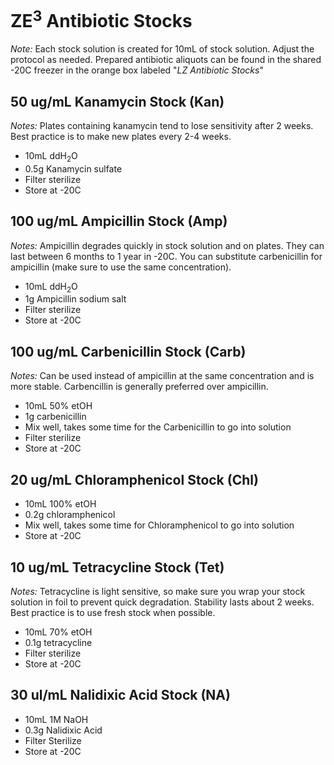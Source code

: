 # ZE<sup>3</sup> Antibiotic Stocks 
*Note:* Each stock solution is created for 10mL of stock solution. Adjust the protocol as needed. Prepared antibiotic aliquots can be found in the shared -20C freezer in the orange box labeled "*LZ Antibiotic Stocks*" 

## 50 ug/mL Kanamycin Stock (Kan) 
*Notes:* Plates containing kanamycin tend to lose sensitivity after 2 weeks. Best practice is to make new plates every 2-4 weeks.  
- 10mL ddH<sub>2</sub>O 
- 0.5g Kanamycin sulfate 
- Filter sterilize 
- Store at -20C

## 100 ug/mL Ampicillin Stock (Amp) 
*Notes:* Ampicillin degrades quickly in stock solution and on plates. They can last between 6 months to 1 year in -20C. You can substitute carbenicillin for ampicillin (make sure to use the same concentration).
- 10mL ddH<sub>2</sub>O
- 1g Ampicillin sodium salt 
- Filter sterilize 
- Store at -20C

## 100 ug/mL Carbenicillin Stock (Carb)
*Notes:* Can be used instead of ampicillin at the same concentration and is more stable. Carbencillin is generally preferred over ampicillin. 
- 10mL 50% etOH 
- 1g carbenicillin 
- Mix well, takes some time for the Carbenicillin to go into solution 
- Filter sterilize 
- Store at -20C 

## 20 ug/mL Chloramphenicol Stock (Chl)  
- 10mL 100% etOH 
- 0.2g chloramphenicol
- Mix well, takes some time for Chloramphenicol to go into solution 
- Store at -20C

## 10 ug/mL Tetracycline Stock (Tet) 
*Notes:* Tetracycline is light sensitive, so make sure you wrap your stock solution in foil to prevent quick degradation. Stability lasts about 2 weeks. Best practice is to use fresh stock when possible. 
- 10mL 70% etOH 
- 0.1g tetracycline 
- Filter sterilize 
- Store at -20C

## 30 ul/mL Nalidixic Acid Stock (NA)
- 10mL 1M NaOH
- 0.3g Nalidixic Acid 
- Filter Sterilize 
- Store at -20C
